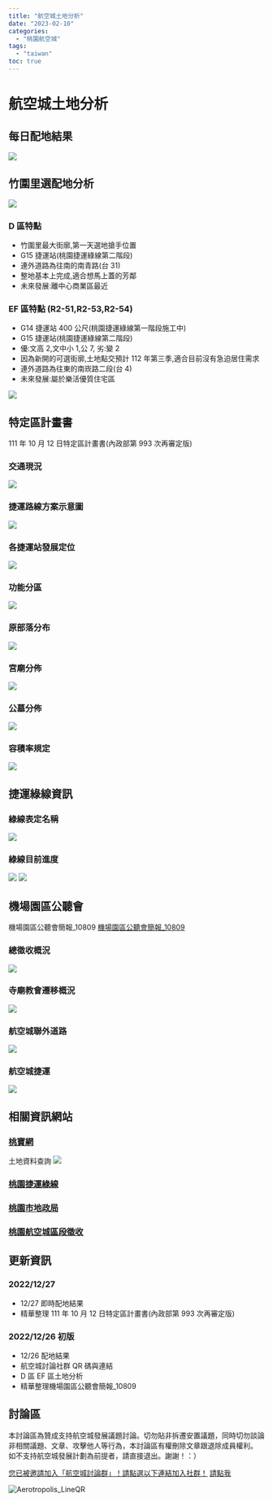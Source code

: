 ```yaml
---
title: "航空城土地分析"
date: "2023-02-10"
categories:
  - "桃園航空城"
tags:
  - "taiwan"
toc: true
---
```


# 航空城土地分析

## 每日配地結果

![](/imgs/2023/2023-02-10/results.gif)

<!--more-->

## 竹圍里選配地分析

![](/imgs/2023/2023-02-10/1.jpg)

### D 區特點

- 竹圍里最大街廓,第一天選地搶手位置
- G15 捷運站(桃園捷運綠線第二階段)
- 連外道路為往南的南青路(台 31)
- 整地基本上完成,適合想馬上蓋的芳鄰
- 未來發展:離中心商業區最近

### EF 區特點 (R2-51,R2-53,R2-54)

- G14 捷運站 400 公尺(桃園捷運綠線第一階段施工中)
- G15 捷運站(桃園捷運綠線第二階段)
- 優:文高 2,文中小 1,公 7, 劣:變 2
- 因為新開的可選街廓,土地點交預計 112 年第三季,適合目前沒有急迫居住需求
- 連外道路為往東的南崁路二段(台 4)
- 未來發展:屬於樂活優質住宅區

![](/imgs/2023/2023-02-10/2.jpg)

## 特定區計畫書

111 年 10 月 12 日特定區計畫書(內政部第 993 次再審定版)

### 交通現況

![](/imgs/2023/2023-02-10/3.jpg)

### 捷運路線方案示意圖

![](/imgs/2023/2023-02-10/4.png)

### 各捷運站發展定位

![](/imgs/2023/2023-02-10/5.png)

### 功能分區

![](/imgs/2023/2023-02-10/6.jpg)

### 原部落分布

![](/imgs/2023/2023-02-10/7.jpg)

### 宮廟分佈

![](/imgs/2023/2023-02-10/8.jpg)

### 公墓分佈

![](/imgs/2023/2023-02-10/9.jpg)

### 容積率規定

![](/imgs/2023/2023-02-10/10.png)

## 捷運綠線資訊

### 綠線表定名稱

![](/imgs/2023/2023-02-10/11.png)

### 綠線目前進度

![](/imgs/2023/2023-02-10/12.png)
![](/imgs/2023/2023-02-10/13.png)

## 機場園區公聽會

機場園區公聽會簡報\_10809
[機場園區公聽會簡報\_10809](https://www.land.tycg.gov.tw/userfiles/files/%E6%A9%9F%E5%A0%B4%E5%9C%92%E5%8D%80%E5%85%AC%E8%81%BD%E6%9C%83%E7%B0%A1%E5%A0%B1.pdf)

### 總徵收概況

![](/imgs/2023/2023-02-10/14.png)

### 寺廟教會遷移概況

![](/imgs/2023/2023-02-10/15.png)

### 航空城聯外道路

![](/imgs/2023/2023-02-10/16.png)

### 航空城捷運

![](/imgs/2023/2023-02-10/17.png)

## 相關資訊網站

### [桃寶網](https://taobao.tycg.gov.tw/Normal)

土地資料查詢
![](/imgs/2023/2023-02-10/18.jpg)

### [桃園捷運綠線](https://dorts.tycg.gov.tw/business/mrt-green-line)

### [桃園市地政局](https://land.tycg.gov.tw/home.jsp?id=21&parentpath=0,2&mcustomize=multimessage_view.jsp&dataserno=202212150031&aplistdn=ou=hotnews,ou=chinese,ou=ap_root,o=tycg,c=tw&toolsflag=Y)

### [桃園航空城區段徵收](https://lems.chuanhwa.com.tw/10707h/home.html)

## 更新資訊

### 2022/12/27

- 12/27 即時配地結果
- 精華整理 111 年 10 月 12 日特定區計畫書(內政部第 993 次再審定版)

### 2022/12/26 初版

- 12/26 配地結果
- 航空城討論社群 QR 碼與連結
- D 區 EF 區土地分析
- 精華整理機場園區公聽會簡報\_10809

## 討論區

本討論區為贊成支持航空城發展議題討論。切勿貼非拆遷安置議題，同時切勿談論非相關議題、文章、攻擊他人等行為，本討論區有權刪除文章跟退除成員權利。
如不支持航空城發展計劃為前提者，請直接退出。謝謝！：）

[您已被邀請加入「航空城討論群」！請點選以下連結加入社群！](https://line.me/ti/g2/oPkGC0VbplZbTII3F5la1gjRjzaiJdV0vnR09w?utm_source=invitation&utm_medium=link_copy&utm_campaign=default)
[請點我](https://line.me/ti/g2/oPkGC0VbplZbTII3F5la1gjRjzaiJdV0vnR09w?utm_source=invitation&utm_medium=link_copy&utm_campaign=default)

![Aerotropolis_LineQR](/assets/img/Aerotropolis_LineQR.jpg)
